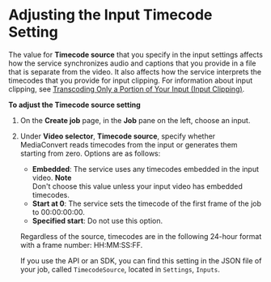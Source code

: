 # Adjusting the Input Timecode Setting<a name="timecode-input"></a>

The value for **Timecode source** that you specify in the input settings affects how the service synchronizes audio and captions that you provide in a file that is separate from the video\. It also affects how the service interprets the timecodes that you provide for input clipping\. For information about input clipping, see [Transcoding Only a Portion of Your Input \(Input Clipping\)](input-clipping-stitching.md)\.

**To adjust the **Timecode source** setting**

1. On the **Create job** page, in the **Job** pane on the left, choose an input\.

1. Under **Video selector**, **Timecode source**, specify whether MediaConvert reads timecodes from the input or generates them starting from zero\. Options are as follows:
   + **Embedded**: The service uses any timecodes embedded in the input video\. 
**Note**  
Don't choose this value unless your input video has embedded timecodes\.
   + **Start at 0**: The service sets the timecode of the first frame of the job to 00:00:00:00\.
   + **Specified start**: Do not use this option\.

   Regardless of the source, timecodes are in the following 24\-hour format with a frame number: HH:MM:SS:FF\.

   If you use the API or an SDK, you can find this setting in the JSON file of your job, called `TimecodeSource`, located in `Settings`, `Inputs`\.